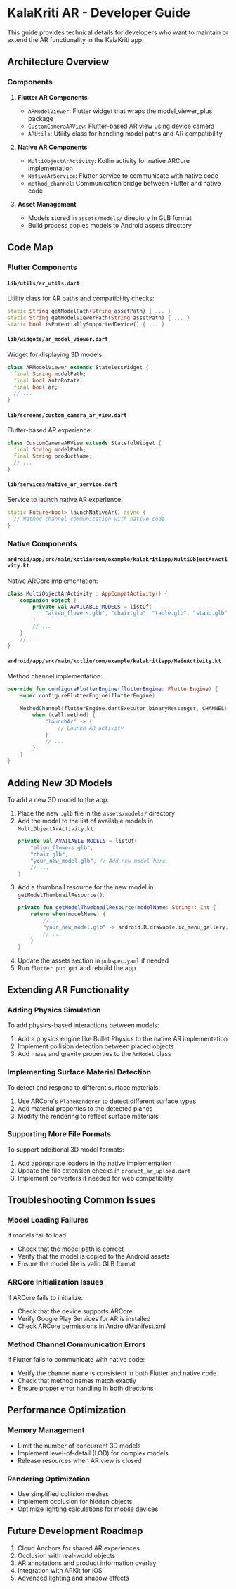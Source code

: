 # KalaKriti AR - Developer Guide

This guide provides technical details for developers who want to maintain or extend the AR functionality in the KalaKriti app.

## Architecture Overview

### Components

1. **Flutter AR Components**
   - `ARModelViewer`: Flutter widget that wraps the model_viewer_plus package
   - `CustomCameraARView`: Flutter-based AR view using device camera
   - `ARUtils`: Utility class for handling model paths and AR compatibility

2. **Native AR Components**
   - `MultiObjectArActivity`: Kotlin activity for native ARCore implementation
   - `NativeArService`: Flutter service to communicate with native code
   - `method_channel`: Communication bridge between Flutter and native code

3. **Asset Management**
   - Models stored in `assets/models/` directory in GLB format
   - Build process copies models to Android assets directory

## Code Map

### Flutter Components

#### `lib/utils/ar_utils.dart`
Utility class for AR paths and compatibility checks:
```dart
static String getModelPath(String assetPath) { ... }
static String getModelViewerPath(String assetPath) { ... }
static bool isPotentiallySupportedDevice() { ... }
```

#### `lib/widgets/ar_model_viewer.dart`
Widget for displaying 3D models:
```dart
class ARModelViewer extends StatelessWidget {
  final String modelPath;
  final bool autoRotate;
  final bool ar;
  // ...
}
```

#### `lib/screens/custom_camera_ar_view.dart`
Flutter-based AR experience:
```dart
class CustomCameraARView extends StatefulWidget {
  final String modelPath;
  final String productName;
  // ...
}
```

#### `lib/services/native_ar_service.dart`
Service to launch native AR experience:
```dart
static Future<bool> launchNativeAr() async {
  // Method channel communication with native code
}
```

### Native Components

#### `android/app/src/main/kotlin/com/example/kalakritiapp/MultiObjectArActivity.kt`
Native ARCore implementation:
```kotlin
class MultiObjectArActivity : AppCompatActivity() {
    companion object {
        private val AVAILABLE_MODELS = listOf(
            "alien_flowers.glb", "chair.glb", "table.glb", "stand.glb", "AR-Code-1683007596576.glb"
        )
        // ...
    }
    // ...
}
```

#### `android/app/src/main/kotlin/com/example/kalakritiapp/MainActivity.kt`
Method channel implementation:
```kotlin
override fun configureFlutterEngine(flutterEngine: FlutterEngine) {
    super.configureFlutterEngine(flutterEngine)
    
    MethodChannel(flutterEngine.dartExecutor.binaryMessenger, CHANNEL).setMethodCallHandler { call, result ->
        when (call.method) {
            "launchAr" -> {
                // Launch AR activity
            }
            // ...
        }
    }
}
```

## Adding New 3D Models

To add a new 3D model to the app:

1. Place the new `.glb` file in the `assets/models/` directory
2. Add the model to the list of available models in `MultiObjectArActivity.kt`:
   ```kotlin
   private val AVAILABLE_MODELS = listOf(
       "alien_flowers.glb",
       "chair.glb",
       "your_new_model.glb", // Add new model here
       // ...
   )
   ```
3. Add a thumbnail resource for the new model in `getModelThumbnailResource()`:
   ```kotlin
   private fun getModelThumbnailResource(modelName: String): Int {
       return when(modelName) {
           // ...
           "your_new_model.glb" -> android.R.drawable.ic_menu_gallery,
           // ...
       }
   }
   ```
4. Update the assets section in `pubspec.yaml` if needed
5. Run `flutter pub get` and rebuild the app

## Extending AR Functionality

### Adding Physics Simulation

To add physics-based interactions between models:

1. Add a physics engine like Bullet Physics to the native AR implementation
2. Implement collision detection between placed objects
3. Add mass and gravity properties to the `ArModel` class

### Implementing Surface Material Detection

To detect and respond to different surface materials:

1. Use ARCore's `PlaneRenderer` to detect different surface types
2. Add material properties to the detected planes
3. Modify the rendering to reflect surface materials

### Supporting More File Formats

To support additional 3D model formats:

1. Add appropriate loaders in the native implementation
2. Update the file extension checks in `product_ar_upload.dart`
3. Implement converters if needed for web compatibility

## Troubleshooting Common Issues

### Model Loading Failures

If models fail to load:
- Check that the model path is correct
- Verify that the model is copied to the Android assets
- Ensure the model file is valid GLB format

### ARCore Initialization Issues

If ARCore fails to initialize:
- Check that the device supports ARCore
- Verify Google Play Services for AR is installed
- Check ARCore permissions in AndroidManifest.xml

### Method Channel Communication Errors

If Flutter fails to communicate with native code:
- Verify the channel name is consistent in both Flutter and native code
- Check that method names match exactly
- Ensure proper error handling in both directions

## Performance Optimization

### Memory Management

- Limit the number of concurrent 3D models
- Implement level-of-detail (LOD) for complex models
- Release resources when AR view is closed

### Rendering Optimization

- Use simplified collision meshes
- Implement occlusion for hidden objects
- Optimize lighting calculations for mobile devices

## Future Development Roadmap

1. Cloud Anchors for shared AR experiences
2. Occlusion with real-world objects
3. AR annotations and product information overlay
4. Integration with ARKit for iOS
5. Advanced lighting and shadow effects 